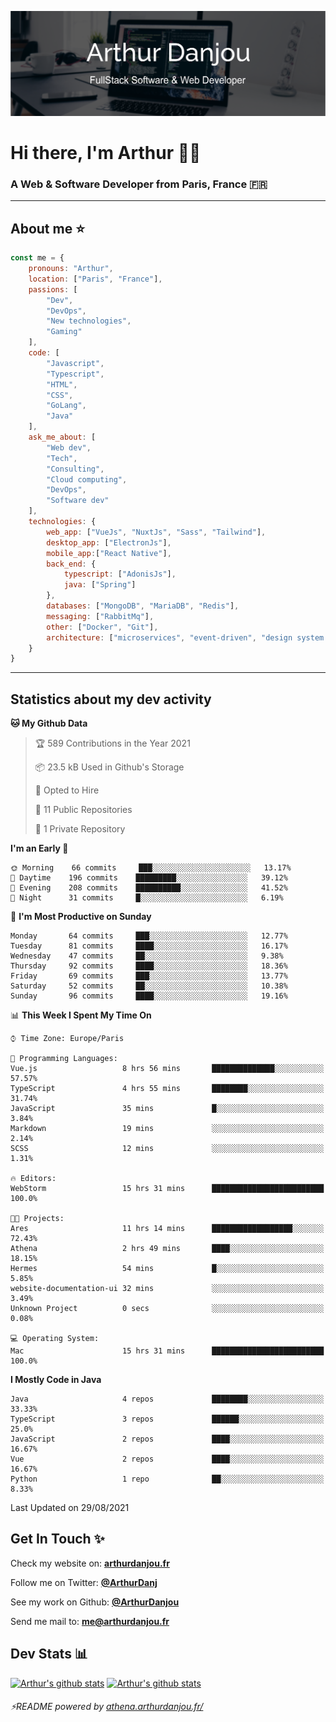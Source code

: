 ![Banner](./assets/Banner.png)

# Hi there, I'm Arthur 🙋‍♂️
### A Web & Software Developer from Paris, France 🇫🇷

---
## About me ⭐

```javascript
const me = {
    pronouns: "Arthur", 
    location: ["Paris", "France"],
    passions: [
        "Dev", 
        "DevOps", 
        "New technologies",
        "Gaming"
    ],
    code: [
        "Javascript", 
        "Typescript", 
        "HTML", 
        "CSS", 
        "GoLang", 
        "Java"
    ],
    ask_me_about: [
        "Web dev", 
        "Tech", 
        "Consulting", 
        "Cloud computing", 
        "DevOps",
        "Software dev"
    ],
    technologies: {
        web_app: ["VueJs", "NuxtJs", "Sass", "Tailwind"],
        desktop_app: ["ElectronJs"],
        mobile_app:["React Native"],
        back_end: {
            typescript: ["AdonisJs"],
            java: ["Spring"]
        },
        databases: ["MongoDB", "MariaDB", "Redis"],
        messaging: ["RabbitMq"],
        other: ["Docker", "Git"],
        architecture: ["microservices", "event-driven", "design system pattern"]
    }
}
```
---

## Statistics about my dev activity

<!--START_SECTION:waka-->
**🐱 My Github Data** 

> 🏆 589 Contributions in the Year 2021
 > 
> 📦 23.5 kB Used in Github's Storage 
 > 
> 💼 Opted to Hire
 > 
> 📜 11 Public Repositories 
 > 
> 🔑 1 Private Repository 
 > 
**I'm an Early 🐤** 

```text
🌞 Morning    66 commits     ███░░░░░░░░░░░░░░░░░░░░░░   13.17% 
🌆 Daytime    196 commits    █████████░░░░░░░░░░░░░░░░   39.12% 
🌃 Evening    208 commits    ██████████░░░░░░░░░░░░░░░   41.52% 
🌙 Night      31 commits     █░░░░░░░░░░░░░░░░░░░░░░░░   6.19%

```
📅 **I'm Most Productive on Sunday** 

```text
Monday       64 commits     ███░░░░░░░░░░░░░░░░░░░░░░   12.77% 
Tuesday      81 commits     ████░░░░░░░░░░░░░░░░░░░░░   16.17% 
Wednesday    47 commits     ██░░░░░░░░░░░░░░░░░░░░░░░   9.38% 
Thursday     92 commits     ████░░░░░░░░░░░░░░░░░░░░░   18.36% 
Friday       69 commits     ███░░░░░░░░░░░░░░░░░░░░░░   13.77% 
Saturday     52 commits     ██░░░░░░░░░░░░░░░░░░░░░░░   10.38% 
Sunday       96 commits     ████░░░░░░░░░░░░░░░░░░░░░   19.16%

```


📊 **This Week I Spent My Time On** 

```text
⌚︎ Time Zone: Europe/Paris

💬 Programming Languages: 
Vue.js                   8 hrs 56 mins       ██████████████░░░░░░░░░░░   57.57% 
TypeScript               4 hrs 55 mins       ████████░░░░░░░░░░░░░░░░░   31.74% 
JavaScript               35 mins             █░░░░░░░░░░░░░░░░░░░░░░░░   3.84% 
Markdown                 19 mins             ░░░░░░░░░░░░░░░░░░░░░░░░░   2.14% 
SCSS                     12 mins             ░░░░░░░░░░░░░░░░░░░░░░░░░   1.31%

🔥 Editors: 
WebStorm                 15 hrs 31 mins      █████████████████████████   100.0%

🐱‍💻 Projects: 
Ares                     11 hrs 14 mins      ██████████████████░░░░░░░   72.43% 
Athena                   2 hrs 49 mins       ████░░░░░░░░░░░░░░░░░░░░░   18.15% 
Hermes                   54 mins             █░░░░░░░░░░░░░░░░░░░░░░░░   5.85% 
website-documentation-ui 32 mins             ░░░░░░░░░░░░░░░░░░░░░░░░░   3.49% 
Unknown Project          0 secs              ░░░░░░░░░░░░░░░░░░░░░░░░░   0.08%

💻 Operating System: 
Mac                      15 hrs 31 mins      █████████████████████████   100.0%

```

**I Mostly Code in Java** 

```text
Java                     4 repos             ████████░░░░░░░░░░░░░░░░░   33.33% 
TypeScript               3 repos             ██████░░░░░░░░░░░░░░░░░░░   25.0% 
JavaScript               2 repos             ████░░░░░░░░░░░░░░░░░░░░░   16.67% 
Vue                      2 repos             ████░░░░░░░░░░░░░░░░░░░░░   16.67% 
Python                   1 repo              ██░░░░░░░░░░░░░░░░░░░░░░░   8.33%

```



 Last Updated on 29/08/2021
<!--END_SECTION:waka-->

## Get In Touch ✨
Check my website on: [**arthurdanjou.fr**](https://arthurdanjou.fr)

Follow me on Twitter: [**@ArthurDanj**](https://twitter.com/ArthurDanj)

See my work on Github: [**@ArthurDanjou**](https://github.com/ArthurDanjou)

Send me mail to: [**me@arthurdanjou.fr**](mailto:me@arthurdanjou.fr)

## Dev Stats 📊

[![Arthur's github stats](https://github-readme-stats.vercel.app/api?count_private=true&show_icons=true&theme=dracula&username=arthurdanjou)](https://github.com/anuraghazra/github-readme-stats)
[![Arthur's github stats](https://github-readme-stats.vercel.app/api/top-langs/?count_private=true&show_icons=true&theme=dracula&username=arthurdanjou&layout=compact)](https://github.com/anuraghazra/github-readme-stats)

###### ⚡README powered by [athena.arthurdanjou.fr/](https://athena.arthurdanjou.fr)
